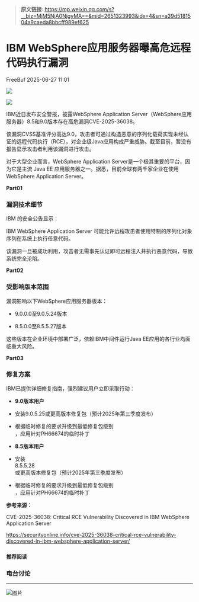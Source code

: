 > **原文链接**: https://mp.weixin.qq.com/s?__biz=MjM5NjA0NjgyMA==&mid=2651323993&idx=4&sn=a39d5181504a9caeda8bbcff989ef625

#  IBM WebSphere应用服务器曝高危远程代码执行漏洞  
 FreeBuf   2025-06-27 11:01  
  
![](https://mmbiz.qpic.cn/mmbiz_gif/qq5rfBadR38jUokdlWSNlAjmEsO1rzv3srXShFRuTKBGDwkj4gvYy34iajd6zQiaKl77Wsy9mjC0xBCRg0YgDIWg/640?wx_fmt=gif "")  
  
  
![](https://mmbiz.qpic.cn/mmbiz_jpg/qq5rfBadR38uzFbE5KvC4Ju5WsibnbMoPNXOEECKPbywU1PnS0N6fLs5YWXvlcGYQqB0ia32XeArtMXlpzA7U44Q/640?wx_fmt=jpeg&from=appmsg "")  
  
  
IBM近日发布安全警报，披露WebSphere Application Server（WebSphere应用服务器）8.5和9.0版本存在高危漏洞CVE-2025-36038。  
  
  
该漏洞CVSS基准评分高达9.0，攻击者可通过构造恶意的序列化载荷实现未经认证的远程代码执行（RCE），对企业级Java应用构成严重威胁。截至目前，暂没有报告显示攻击者利用该漏洞进行攻击。  
  
  
对于大型企业而言，WebSphere Application Server是一个极其重要的平台，因为它是主流 Java EE 应用服务器之一。据悉，目前全球有两千家企业在使用  
WebSphere Application Server。  
  
  
**Part01**  
### 漏洞技术细节  
  
  
IBM 的安全公告显示：  
  
IBM WebSphere Application Server 可能允许远程攻击者使用特制的序列化对象序列在系统上执行任意代码。  
  
  
该漏洞一旦被成功利用，攻击者无需事先认证即可远程注入并执行恶意代码，导致系统完全沦陷。  
  
  
**Part02**  
### 受影响版本范围  
  
  
漏洞影响以下WebSphere应用服务器版本：  
- 9.0.0.0至9.0.5.24版本  
  
- 8.5.0.0至8.5.5.27版本  
  
这些版本在企业环境中部署广泛，依赖IBM中间件运行Java EE应用的各行业均面临重大风险。  
  
  
**Part03**  
### 修复方案  
  
  
IBM已提供详细修复指南，强烈建议用户立即采取行动：  
  
- **9.0版本用户**  
- 安装9.0.5.25或更高版本修复包（预计2025年第三季度发布）  
  
- 根据临时修复的要求升级到最低修复包级别  
，应用针对PH66674的临时补丁  
  
  
- **8.5版本用户**  
- 安装  
8.5.5.28  
或更高版本修复包（预计2025年第三季度发布）  
  
- 根据临时修复的要求升级到最低修复包级别  
，应用针对PH66674的临时补丁  
  
**参考来源：**  
  
CVE-2025-36038: Critical RCE Vulnerability Discovered in IBM WebSphere Application Server  
  
https://securityonline.info/cve-2025-36038-critical-rce-vulnerability-discovered-in-ibm-websphere-application-server/  
  
  
###   
###   
###   
  
**推荐阅读**  
  
[](https://mp.weixin.qq.com/s?__biz=MjM5NjA0NjgyMA==&mid=2651323665&idx=1&sn=15875d40f858538184006215073544fb&scene=21#wechat_redirect)  
  
### 电台讨论  
  
****  
  
  
  
![图片](https://mmbiz.qpic.cn/mmbiz_gif/qq5rfBadR3icF8RMnJbsqatMibR6OicVrUDaz0fyxNtBDpPlLfibJZILzHQcwaKkb4ia57xAShIJfQ54HjOG1oPXBew/640?wx_fmt=gif&wxfrom=5&wx_lazy=1&tp=webp "")  
  
